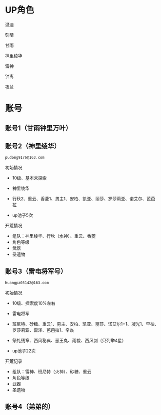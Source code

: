 





# UP角色

温迪

刻晴

甘雨

神里绫华

雷神

钟离

夜兰





# 账号



## 账号1（甘雨钟里万叶）



 



## 账号2（神里绫华）

```bash
pudong9176@163.com
```



初始情况

- 10级、基本未探索

- 神里绫华
- 行秋2、重云、香菱1、男主1、安柏、凯亚、丽莎、罗莎莉亚、诺艾尔、芭芭拉

- up池子5次



开荒情况

- 组队：神里绫华、行秋（水神）、重云、香菱
- 角色等级
- 武器
- 圣遗物





## 账号3（雷电将军号）

```bash
huangpa05142@163.com
```





初始情况

- 10级、探索度10%左右

- 雷电将军
- 班尼特、砂糖、重云1、男主、安柏、凯亚、丽莎、诺艾尔1+1、凝光1、早柚、罗莎莉亚、雷泽、芭芭拉1、辛焱

- 祭礼残章、西风秘典、恶王丸、雨裁、西风剑（只列举4星）
- up池子22次

开荒记录

- 组队：雷神、班尼特（火神）、砂糖、重云
- 角色等级
- 武器
- 圣遗物



## 账号4（弟弟的）





















